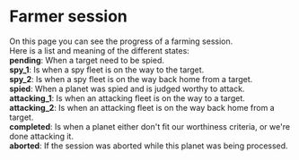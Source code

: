 # Farmer session
On this page you can see the progress of a farming session.  
Here is a list and meaning of the different states:  
**pending**: When a target need to be spied.  
**spy_1**: Is when a spy fleet is on the way to the target.  
**spy_2**: Is when a spy fleet is on the way back home from a target.  
**spied**: When a planet was spied and is judged worthy to attack.  
**attacking_1**: Is when an attacking fleet is on the way to a target.  
**attacking_2**: Is when an attacking fleet is on the way back home from a target.  
**completed**: Is when a planet either don't fit our worthiness criteria, or we're done attacking it.  
**aborted**: If the session was aborted while this planet was being processed.  